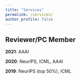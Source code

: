 ```yaml
---
title: "Services"
permalink: /services/
author_profile: false
---
```



## Reviewer/PC Member

**2021**: AAAI

**2020**: NeurIPS, ICML, AAAI

**2019**: NeurIPS (top 50%), ICML
